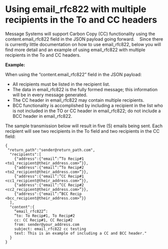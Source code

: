 # Using email_rfc822 with multiple recipients in the To and CC headers 

Message Systems will support Carbon Copy (CC) functionality using the content.email\_rfc822 field in the JSON payload going forward. 
 
Since there is currently little documentation on how to use email\_rfc822, below you will find more detail and an example of using email\_rfc822 with multiple recipients in the To and CC headers.

**Example:**

When using the “content.email_rfc822” field in the JSON payload:
 

* All recipients must be listed in the recipient list.
* The data in email\_rfc822 is the fully formed message; this information will be in every message generated.
* The CC header in email\_rfc822 may contain multiple recipients.
* BCC functionality is accomplished by including a recipient in the list who is not included in the TO or CC header in email\_rfc822; do not include a BCC header in email\_rfc822.

The sample transmission below will result in five (5) emails being sent. Each recipient will see two recipients in the To field and two recipients in the CC field:

```
{
 "return_path":"sender@return_path.com",
  "recipients":[
    {"address":{"email”:”To Recip#1 <to1_recipient@their_address.com>”}},
    {"address":{"email”:”To Recip#2 <to2_recipient@their_address.com>”}},
    {"address":{"email”:”CC Recip#1 <cc1_recipient@their_address.com>”}},
    {"address":{"email”:”CC Recip#2 <cc2_recipient@their_address.com>”}},
    {"address":{"email”:”BCC Recip <bcc_recipient@their_address.com>”}}
  ],
  "content":{
    “email_rfc822”:
    ”to: To Recip#1, To Recip#2
    cc: CC Recip#1, CC Recip#2
    from: sender@your_address.com 
    subject: email_rfc822 cc testing
    text: This is an example of including a CC and BCC header."
  }
}
```